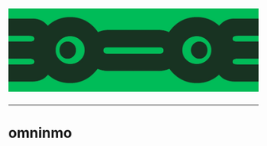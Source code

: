 
<div align="center">
  <h1><a href="https://github.com/omninmo" title="omninmo"><img src="https://raw.githubusercontent.com/omninmo/.github/main/profile/omninmo.jpg" alt="omninmo"/></a></h1>
</div>

***

# omninmo
